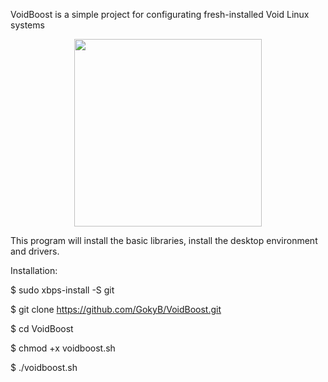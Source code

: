 VoidBoost is a simple project for configurating fresh-installed Void Linux systems

<p align='center'>
   <img src="https://user-images.githubusercontent.com/58221166/131160495-85bc852c-1954-483e-b276-7ab757ec09a4.png" width='300'>
</p>


This program will install the basic libraries, install the desktop environment and drivers.

Installation:

$ sudo xbps-install -S git

$ git clone https://github.com/GokyB/VoidBoost.git

$ cd VoidBoost

$ chmod +x voidboost.sh

$ ./voidboost.sh
